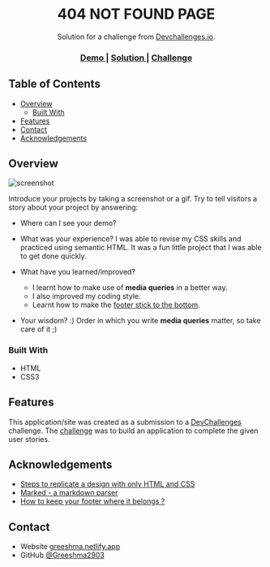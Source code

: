 <!-- Please update value in the {}  -->

<h1 align="center">404 NOT FOUND PAGE</h1>

<div align="center">
   Solution for a challenge from  <a href="http://devchallenges.io" target="_blank">Devchallenges.io</a>.
</div>

<div align="center">
  <h3>
    <a href="https://{your-demo-link.your-domain}">
      Demo
    </a>
    <span> | </span>
    <a href="https://{your-url-to-the-solution}">
      Solution
    </a>
    <span> | </span>
    <a href="https://devchallenges.io/challenges/wBunSb7FPrIepJZAg0sY">
      Challenge
    </a>
  </h3>
</div>

<!-- TABLE OF CONTENTS -->

## Table of Contents

- [Overview](#overview)
  - [Built With](#built-with)
- [Features](#features)
- [Contact](#contact)
- [Acknowledgements](#acknowledgements)

<!-- OVERVIEW -->

## Overview

![screenshot](https://user-images.githubusercontent.com/16707738/92399059-5716eb00-f132-11ea-8b14-bcacdc8ec97b.png)

Introduce your projects by taking a screenshot or a gif. Try to tell visitors a story about your project by answering:

- Where can I see your demo?

- What was your experience?
  I was able to revise my CSS skills and practiced using semantic HTML. It was a fun little project that I was able to get done quickly.

- What have you learned/improved?
  - I learnt how to make use of **media queries** in a better way. 
  - I also improved my coding style.
  - Learnt how to make the [footer stick to the bottom](https://www.freecodecamp.org/news/how-to-keep-your-footer-where-it-belongs-59c6aa05c59c/).

- Your wisdom? :)
  Order in which you write **media queries** matter, so take care of it ;)

### Built With

<!-- This section should list any major frameworks that you built your project using. Here are a few examples.-->

- HTML
- CSS3

## Features

<!-- List the features of your application or follow the template. Don't share the figma file here :) -->

This application/site was created as a submission to a [DevChallenges](https://devchallenges.io/challenges) challenge. The [challenge](https://devchallenges.io/challenges/wBunSb7FPrIepJZAg0sY) was to build an application to complete the given user stories.


## Acknowledgements

<!-- This section should list any articles or add-ons/plugins that helps you to complete the project. This is optional but it will help you in the future. For exmpale -->

- [Steps to replicate a design with only HTML and CSS](https://devchallenges-blogs.web.app/how-to-replicate-design/)
- [Marked - a markdown parser](https://github.com/chjj/marked)
- [How to keep your footer where it belongs ?](https://www.freecodecamp.org/news/how-to-keep-your-footer-where-it-belongs-59c6aa05c59c/)

## Contact

- Website [greeshma.netlify.app](https://greeshma-portfolio.netlify.app/)
- GitHub [@Greeshma2903](https://{github.com/Greeshma2903})

